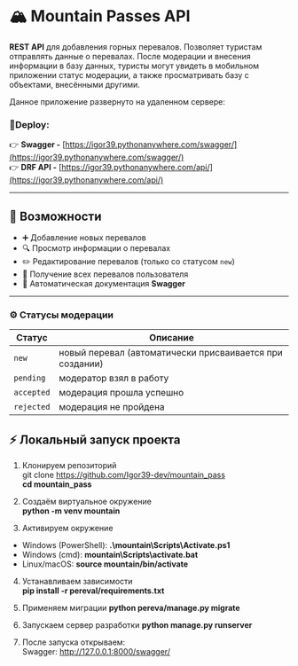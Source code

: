 # 🏔️ Mountain Passes API

**REST API** для добавления горных перевалов. Позволяет туристам отправлять данные о перевалах. После модерации и внесения информации в базу данных, туристы могут увидеть в мобильном приложении статус модерации, а также просматривать базу с объектами, внесёнными другими.

Данное приложение развернуто на удаленном сервере:

### 📄Deploy:
👉 **Swagger -** [https://igor39.pythonanywhere.com/swagger/](https://igor39.pythonanywhere.com/swagger/)  
👉 **DRF API -** [https://igor39.pythonanywhere.com/api/](https://igor39.pythonanywhere.com/api/) 

---

## 🚀 Возможности

- ➕ Добавление новых перевалов  
- 🔍 Просмотр информации о перевалах  
- ✏️ Редактирование перевалов (только со статусом `new`)  
- 👤 Получение всех перевалов пользователя   
- 📘 Автоматическая документация **Swagger**

---

### ⚙️ Статусы модерации

| Статус     | Описание |
|------------|-----------|
| `new`      | новый перевал (автоматически присваивается при создании) |
| `pending`  | модератор взял в работу |
| `accepted` | модерация прошла успешно |
| `rejected` | модерация не пройдена |

## ⚡ Локальный запуск проекта

1. Клонируем репозиторий<br>
git clone https://github.com/Igor39-dev/mountain_pass<br>
**cd mountain_pass**

2. Создаём виртуальное окружение<br>
**python -m venv mountain**

3. Активируем окружение
* Windows (PowerShell): 
**.\mountain\Scripts\Activate.ps1**
* Windows (cmd): 
**mountain\Scripts\activate.bat**
* Linux/macOS:
**source mountain/bin/activate**

4. Устанавливаем зависимости<br>
**pip install -r pereval/requirements.txt**

5. Применяем миграции
**python pereva/manage.py migrate**

6. Запускаем сервер разработки
**python manage.py runserver**

7. После запуска открываем:<br>
   Swagger: http://127.0.0.1:8000/swagger/
